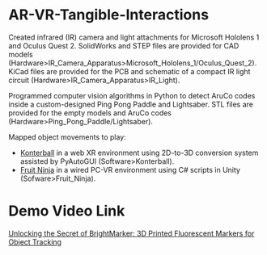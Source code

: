 # AR-VR-Tangible-Interactions
Created infrared (IR) camera and light attachments for Microsoft Hololens 1 and Oculus Quest 2. SolidWorks and STEP files are provided for CAD models (Hardware>IR_Camera_Apparatus>Microsoft_Hololens_1/Oculus_Quest_2). KiCad files are provided for the PCB and schematic of a compact IR light circuit (Hardware>IR_Camera_Apparatus>IR_Light). 

Programmed computer vision algorithms in Python to detect AruCo codes inside a custom-designed Ping Pong Paddle and Lightsaber. STL files are provided for the empty models and AruCo codes (Hardware>Ping_Pong_Paddle/Lightsaber). 

Mapped object movements to play:
- [Konterball](https://konterball.com/) in a web XR environment using 2D-to-3D conversion system assisted by PyAutoGUI (Software>Konterball).
- [Fruit Ninja](https://github.com/zigurous/unity-fruit-ninja-tutorial) in a wired PC-VR environment using C# scripts in Unity (Sofware>Fruit_Ninja). 

# Demo Video Link
[Unlocking the Secret of BrightMarker: 3D Printed Fluorescent Markers for Object Tracking](https://www.youtube.com/watch?v=M5YNR6cVIiM)
